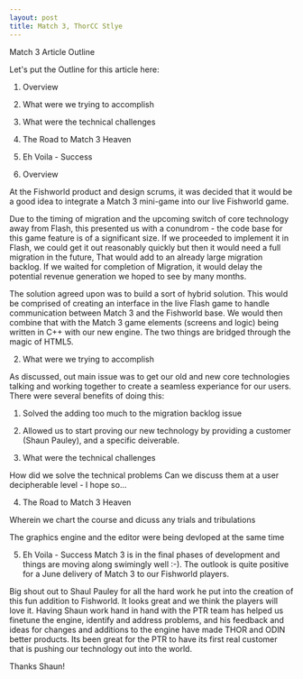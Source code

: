 ```yaml
---
layout: post
title: Match 3, ThorCC Stlye
---
```


Match 3 Article Outline

  Let's put the Outline for this article here:
  1. Overview
  2. What were we trying to accomplish
  3. What were the technical challenges
  4. The Road to Match 3 Heaven
  5. Eh Voila - Success


1. Overview

At the Fishworld product and design scrums, it was decided that it would be a good idea to integrate a Match 3 mini-game into our live Fishworld game.

Due to the timing of migration and the upcoming switch of core technology away from Flash, this presented us with a conundrom - the code base for this game feature is of a significant size. If we proceeded to implement it in Flash, we could get it out reasonably quickly but then it would need a full migration in the future, That would add to an already large migration backlog. If we waited for completion of Migration, it would delay the potential revenue generation we hoped to see by many months.

The solution agreed upon was to build a sort of hybrid solution. This would be comprised of creating an interface in the live Flash game to handle communication between Match 3 and the Fishworld base. We would then combine that with the Match 3 game elements (screens and logic) being written in C++ with our new engine. The two things are bridged through the magic of HTML5.

2. What were we trying to accomplish

As discussed, out main issue was to get our old and new core technologies talking and working together to create a seamless experiance for our users. There were several benefits of doing this:

  1. Solved the adding too much to the migration backlog issue

  2. Allowed us to start proving our new technology by providing a customer (Shaun Pauley), and a specific deiverable.

3. What were the technical challenges

How did we solve the technical problems
Can we discuss them at a user decipherable level - I hope so...


4. The Road to Match 3 Heaven

Wherein we chart the course and dicuss any trials and tribulations

The graphics engine and the editor were being devloped at the same time



5. Eh Voila - Success
Match 3 is in the final phases of development and things are moving along swimingly well :-). The outlook is quite positive for a June delivery of Match 3 to our Fishworld players. 

Big shout out to Shaul Pauley for all the hard work he put into the creation of this fun addition to Fishworld. It looks great and we think the players will love it. Having Shaun work hand in hand with the PTR team has helped us finetune the engine, identify and address problems, and his feedback and ideas for changes and additions to the engine have made THOR and ODIN better products. Its been great for the PTR to have its first real customer that is pushing our technology out into the world. 

Thanks Shaun!








[^fn-sample_footnote]: Handy! Now click the return link to go back.
